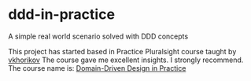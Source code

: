 # ddd-in-practice
A simple real world scenario solved with DDD concepts

This project has started based in Practice Pluralsight course taught by [vkhorikov](https://github.com/vkhorikov)
The course gave me excellent insights. I strongly recommend. The course name is: [Domain-Driven Design in Practice](https://enterprisecraftsmanship.com/posts/domain-driven-design-in-practice-pluralsight-course/)
